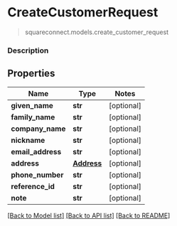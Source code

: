 # CreateCustomerRequest
> squareconnect.models.create_customer_request

### Description



## Properties
Name | Type | Notes
------------ | ------------- | -------------
**given_name** | **str** | [optional] 
**family_name** | **str** | [optional] 
**company_name** | **str** | [optional] 
**nickname** | **str** | [optional] 
**email_address** | **str** | [optional] 
**address** | [**Address**](Address.md) | [optional] 
**phone_number** | **str** | [optional] 
**reference_id** | **str** | [optional] 
**note** | **str** | [optional] 

[[Back to Model list]](../README.md#documentation-for-models) [[Back to API list]](../README.md#documentation-for-api-endpoints) [[Back to README]](../README.md)


